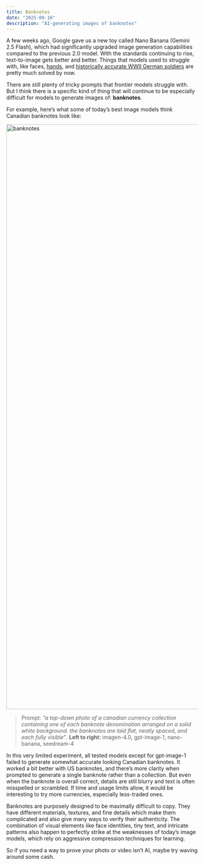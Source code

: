 ```yaml
---
title: Banknotes
date: "2025-09-16"
description: "AI-generating images of banknotes"
---
```


A few weeks ago, Google gave us a new toy called Nano Banana (Gemini 2.5 Flash), which had significantly upgraded image generation capabilities compared to the previous 2.0 model. With the standards continuing to rise, text-to-image gets better and better. Things that models used to struggle with, like faces, [hands](https://www.reddit.com/r/StableDiffusion/comments/12c44g7/why_ai_art_struggles_with_hands/), and [historically accurate WWII German soldiers](https://www.nytimes.com/2024/02/22/technology/google-gemini-german-uniforms.html) are pretty much solved by now.

There are still plenty of tricky prompts that frontier models struggle with. But I think there is a specific kind of thing that will continue to be especially difficult for models to generate images of: **banknotes**. 

For example, here’s what some of today’s best image models think Canadian banknotes look like:

<img width="5632" height="1536" alt="banknotes" src="https://github.com/user-attachments/assets/32ca0453-9b5c-4e57-a367-5f0d614ba613" />

> Prompt: _“a top-down photo of a canadian currency collection containing one of each banknote denomination arranged on a solid white background. the banknotes are laid flat, neatly spaced, and each fully visible”_. **Left to right:** imagen-4.0, gpt-image-1, nano-banana, seedream-4

In this very limited experiment, all tested models except for gpt-image-1 failed to generate somewhat accurate looking Canadian banknotes. It worked a bit better with US banknotes, and there’s more clarity when prompted to generate a single banknote rather than a collection. But even when the banknote is overall correct, details are still blurry and text is often misspelled or scrambled. If time and usage limits allow, it would be interesting to try more currencies, especially less-traded ones.

Banknotes are purposely designed to be maximally difficult to copy. They have different materials, textures, and fine details which make them complicated and also give many ways to verify their authenticity. The combination of visual elements like face identities, tiny text, and intricate patterns also happen to perfectly strike at the weaknesses of today’s image models, which rely on aggressive compression techniques for learning.

So if you need a way to prove your photo or video isn’t AI, maybe try waving around some cash.
